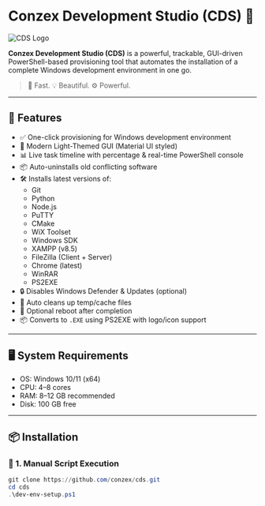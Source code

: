 # Conzex Development Studio (CDS) 🚀

![CDS Logo](https://github.com/conzex/cds/raw/main/assets/cds-logo.png)

**Conzex Development Studio (CDS)** is a powerful, trackable, GUI-driven PowerShell-based provisioning tool that automates the installation of a complete Windows development environment in one go.

> 🧩 Fast. 💡 Beautiful. ⚙️ Powerful.

---

## 🎯 Features

- ✅ One-click provisioning for Windows development environment
- 🎨 Modern Light-Themed GUI (Material UI styled)
- 📊 Live task timeline with percentage & real-time PowerShell console
- 📦 Auto-uninstalls old conflicting software
- 🛠 Installs latest versions of:
  - Git
  - Python
  - Node.js
  - PuTTY
  - CMake
  - WiX Toolset
  - Windows SDK
  - XAMPP (v8.5)
  - FileZilla (Client + Server)
  - Chrome (latest)
  - WinRAR
  - PS2EXE
- 🔒 Disables Windows Defender & Updates (optional)
- 🧹 Auto cleans up temp/cache files
- 🔁 Optional reboot after completion
- 📦 Converts to `.EXE` using PS2EXE with logo/icon support

---

## 🖥 System Requirements

- OS: Windows 10/11 (x64)
- CPU: 4–8 cores
- RAM: 8–12 GB recommended
- Disk: 100 GB free

---

## 📦 Installation

### 🧪 1. Manual Script Execution

```powershell
git clone https://github.com/conzex/cds.git
cd cds
.\dev-env-setup.ps1
